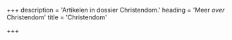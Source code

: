 +++
description = 'Artikelen in dossier Christendom.'
heading = 'Meer <i>over</i> Christendom'
title = 'Christendom'

+++
